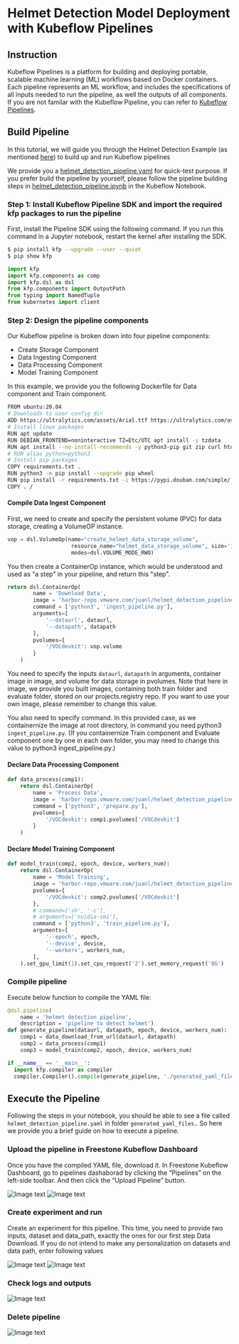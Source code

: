 # Helmet Detection Model Deployment with Kubeflow Pipelines

## Instruction

Kubeflow Pipelines is a platform for building and deploying portable, scalable machine learning (ML) workflows based on Docker containers.
Each pipeline represents an ML workflow, and includes the specifications of all inputs needed to run the pipeline, as well the outputs of all components.
If you are not familar with the Kubeflow Pipeline, you can refer to [Kubeflow Pipelines](https://www.kubeflow.org/docs/components/pipelines/).

## Build Pipeline

In this tutorial, we will guide you through the Helmet Detection Example (as mentioned [here](https://github.com/vmware/vSphere-machine-learning-extension/tree/e2e-examples/examples/helmet_object_detection/notebook)) to build up and run Kubeflow pipelines

We provide you a [helmet_detection_pipeline.yaml](https://github.com/vmware/vSphere-machine-learning-extension/blob/e2e-examples/examples/helmet_object_detection/pipelines/helmet_detection_pipeline.yaml) for quick-test purpose. If you prefer build the pipeline by yourself, please follow the pipeline building steps in [helmet_detection_pipeline.ipynb](https://github.com/vmware/vSphere-machine-learning-extension/blob/e2e-examples/examples/helmet_object_detection/pipelines/helmet_detection_pipeline.ipynb) in the Kubeflow Notebook.

### Step 1: Install Kubeflow Pipeline SDK and import the required kfp packages to run the pipeline

First, install the Pipeline SDK using the following command. If you run this command in a Jupyter notebook, restart the kernel after installing the SDK.

```bash
$ pip install kfp --upgrade --user --quiet
$ pip show kfp
```

```python
import kfp
import kfp.components as comp
import kfp.dsl as dsl
from kfp.components import OutputPath
from typing import NamedTuple
from kubernetes import client
```

### Step 2: Design the pipeline components

Our Kubeflow pipeline is broken down into four pipeline components:

- Create Storage Component
- Data Ingesting Component
- Data Processing Component
- Model Training Component

In this example, we provide you the following Dockerfile for Data component and Train component.

```bash
FROM ubuntu:20.04
# Downloads to user config dir
ADD https://ultralytics.com/assets/Arial.ttf https://ultralytics.com/assets/Arial.Unicode.ttf /root/.config/Ultralytics/
# Install linux packages
RUN apt update
RUN DEBIAN_FRONTEND=noninteractive TZ=Etc/UTC apt install -y tzdata
RUN apt install --no-install-recommends -y python3-pip git zip curl htop libgl1-mesa-glx libglib2.0-0 libpython3.8-dev
# RUN alias python=python3
# Install pip packages
COPY requirements.txt .
RUN python3 -m pip install --upgrade pip wheel
RUN pip install -r requirements.txt -i https://pypi.douban.com/simple/
COPY . /
```

#### Compile Data Ingest Component
First, we need to create and specify the persistent volume (PVC) for data storage, creating a VolumeOP instance.

```python
vop = dsl.VolumeOp(name="create_helmet_data_storage_volume",
                    resource_name="helmet_data_storage_volume", size='10Gi',
                    modes=dsl.VOLUME_MODE_RWO)
```
You then create a ContainerOp instance, which would be understood and used as "a step" in your pipeline, and return this "step".
```python
return dsl.ContainerOp(
        name = 'Download Data',
        image = 'harbor-repo.vmware.com/juanl/helmet_detection_pipeline:v1',
        command = ['python3', 'ingest_pipeline.py'],
        arguments=[
            '--dataurl', dataurl,
            '--datapath', datapath
        ],
        pvolumes={
            '/VOCdevkit': vop.volume
        }
    )
```

You need to specify the inputs `dataurl`, `datapath` in arguments, container image in image, and volume for data storage in pvolumes. Note that here in image, we provide you built images, containing both train folder and evaluate folder, stored on our projects.registry repo. If you want to use your own image, please remember to change this value.

You also need to specify command. In this provided case, as we containernize the image at root directory, in command you need python3 `ingest_pipeline.py`. (If you containernize Train component and Evaluate component one by one in each own folder, you may need to change this value to python3 ingest_pipeline.py.)

#### Declare Data Processing Component

```python
def data_process(comp1):
    return dsl.ContainerOp(
        name = 'Process Data',
        image = 'harbor-repo.vmware.com/juanl/helmet_detection_pipeline:v1',
        command = ['python3', 'prepare.py'],
        pvolumes={
            '/VOCdevkit': comp1.pvolumes['/VOCdevkit']
        }
    )
```

#### Declare Model Training Component

```python
def model_train(comp2, epoch, device, workers_num):
    return dsl.ContainerOp(
        name = 'Model Training',
        image = 'harbor-repo.vmware.com/juanl/helmet_detection_pipeline:v1',
        pvolumes={
            '/VOCdevkit': comp2.pvolumes['/VOCdevkit']
        },
        # command=['sh', '-c'],
        # arguments=['nvidia-smi'],
        command = ['python3', 'train_pipeline.py'],
        arguments=[
            '--epoch', epoch,
            '--device', device,
            '--workers', workers_num,
        ],
    ).set_gpu_limit(1).set_cpu_request('2').set_memory_request('8G')
```

### Compile pipeline

Execute below function to compile the YAML file:

```python
@dsl.pipeline(
    name = 'helmet detection pipeline',
    description = 'pipeline to detect helmet')
def generate_pipeline(dataurl, datapath, epoch, device, workers_num):
    comp1 = data_download_from_url(dataurl, datapath)
    comp2 = data_process(comp1)
    comp3 = model_train(comp2, epoch, device, workers_num)

if __name__ == '__main__':
  import kfp.compiler as compiler
  compiler.Compiler().compile(generate_pipeline, './generated_yaml_files/helmet_detection_pipeline' + '.yaml')
```

## Execute the Pipeline

Following the steps in your notebook, you should be able to see a file called `helmet_detection_pipeline.yaml` in folder `generated_yaml_files`.. So here we provide you a brief guide on how to execute a pipeline.

### Upload the pipeline in Freestone Kubeflow Dashboard

Once you have the compiled YAML file, download it. In Freestone Kubeflow Dashboard, go to pipelines dashaborad by clicking the “Pipelines” on the left-side toolbar. And then click the “Upload Pipeline” button.

![Image text](https://github.com/harperjuanl/kubeflow-examples/blob/main/helmet_detection/pipelines/imgs/helmet-pipeline-01.png)
![Image text](https://github.com/harperjuanl/kubeflow-examples/blob/main/helmet_detection/pipelines/imgs/helmet-pipeline-02.png)

### Create experiment and run

Create an experiment for this pipeline. This time, you need to provide two inputs, dataset and data_path, exactly the ones for our first step Data Download. If you do not intend to make any personalization on datasets and data path, enter following values

![Image text](https://github.com/harperjuanl/kubeflow-examples/blob/main/helmet_detection/pipelines/imgs/helmet-pipeline-03.png)
![Image text](https://github.com/harperjuanl/kubeflow-examples/blob/main/helmet_detection/pipelines/imgs/helmet-pipeline-04.png)

### Check logs and outputs
![Image text](https://github.com/harperjuanl/kubeflow-examples/blob/main/helmet_detection/pipelines/imgs/helmet-pipeline-05.png)

### Delete pipeline

![Image text](https://github.com/vmware/vSphere-machine-learning-extension/blob/e2e-examples/examples/helmet_object_detection/pipelines/imgs/helmet-pipeline-06.png)

